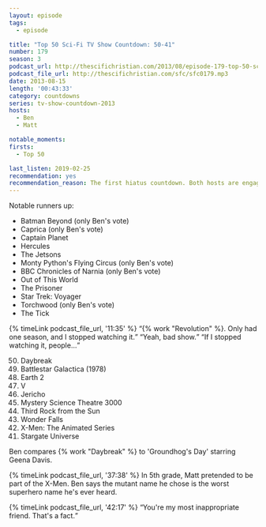 ```yaml
---
layout: episode
tags:
  - episode

title: "Top 50 Sci-Fi TV Show Countdown: 50-41"
number: 179
season: 3
podcast_url: http://thescifichristian.com/2013/08/episode-179-top-50-sci-fi-tv-show-countdown-50-41/
podcast_file_url: http://thescifichristian.com/sfc/sfc0179.mp3
date: 2013-08-15
length: '00:43:33'
category: countdowns
series: tv-show-countdown-2013
hosts:
  - Ben
  - Matt

notable_moments:
firsts:
  - Top 50

last_listen: 2019-02-25
recommendation: yes
recommendation_reason: The first hiatus countdown. Both hosts are engaged. Listeners left voicemails about their favorites, and everyone did a great job selling.
---
```


Notable runners up:
- Batman Beyond (only Ben's vote)
- Caprica (only Ben's vote) 
- Captain Planet
- Hercules
- The Jetsons
- Monty Python's Flying Circus (only Ben's vote) 
- BBC Chronicles of Narnia (only Ben's vote) 
- Out of This World
- The Prisoner
- Star Trek: Voyager
- Torchwood (only Ben's vote)
- The Tick 

<div class="quote">
  {% timeLink podcast_file_url, '11:35' %}
  <q class="matt">{% work "Revolution" %}. Only had one season, and I stopped watching it.</q>
  <q class="ben">Yeah, bad show.</q>
  <q class="matt">If I stopped watching it, people...</q>
</div>

<ol>
<li value="50">Daybreak
<li value="49">Battlestar Galactica (1978)
<li value="48">Earth 2
<li value="47">V
<li value="46">Jericho
<li value="45">Mystery Science Theatre 3000
<li value="44">Third Rock from the Sun
<li value="43">Wonder Falls
<li value="42">X-Men: The Animated Series 
<li value="41">Stargate Universe
</ol>

Ben compares {% work "Daybreak" %} to 'Groundhog's Day' starring Geena Davis.

{% timeLink podcast_file_url, '37:38' %} In 5th grade, Matt pretended to be part of the X-Men. Ben says the mutant name he chose is the worst superhero name he's ever heard.

<div class="quote">
  {% timeLink podcast_file_url, '42:17' %}
  <q class="matt">You're my most inappropriate friend. That's a fact.</q>
</div>